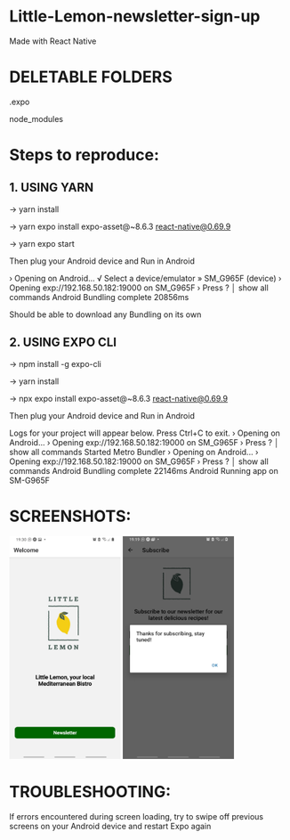 # Little-Lemon-newsletter-sign-up
Made with React Native

# DELETABLE FOLDERS

.expo

node_modules


# Steps to reproduce:
## 1. USING YARN

-> yarn install

-> yarn expo install expo-asset@~8.6.3 react-native@0.69.9

-> yarn expo start

Then plug your Android device and Run in Android

› Opening on Android...
√ Select a device/emulator » SM_G965F (device)
› Opening exp://192.168.50.182:19000 on SM_G965F
› Press ? │ show all commands
Android Bundling complete 20856ms

Should be able to download any Bundling on its own

## 2. USING EXPO CLI

-> npm install -g expo-cli

-> yarn install

-> npx expo install expo-asset@~8.6.3 react-native@0.69.9

Then plug your Android device and Run in Android

Logs for your project will appear below. Press Ctrl+C to exit.
› Opening on Android...
› Opening exp://192.168.50.182:19000 on SM_G965F
› Press ? │ show all commands
Started Metro Bundler
› Opening on Android...
› Opening exp://192.168.50.182:19000 on SM_G965F
› Press ? │ show all commands
Android Bundling complete 22146ms
Android Running app on SM-G965F

# SCREENSHOTS:

<img src="images/1.jpeg" alt="Screenshot 1" width="200" height="400"> <img src="images/2.jpeg" alt="Screenshot 2" width="200" height="400">



# TROUBLESHOOTING:

If errors encountered during screen loading, try to swipe off previous screens on your Android device and restart Expo again



